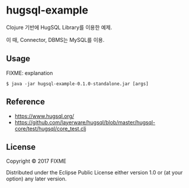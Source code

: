 # hugsql-example

Clojure 기반에 HugSQL Library를 이용한 예제.

이 때, Connector, DBMS는 MySQL를 이용.


## Usage

FIXME: explanation

    $ java -jar hugsql-example-0.1.0-standalone.jar [args]


## Reference
* https://www.hugsql.org/
* https://github.com/layerware/hugsql/blob/master/hugsql-core/test/hugsql/core_test.clj

## License

Copyright © 2017 FIXME

Distributed under the Eclipse Public License either version 1.0 or (at
your option) any later version.
